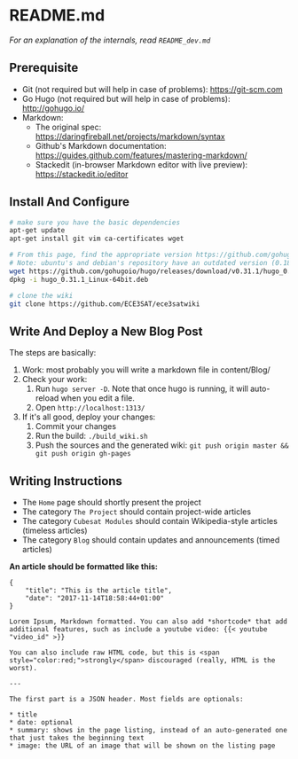 
# README.md

*For an explanation of the internals, read `README_dev.md`*

## Prerequisite

* Git (not required but will help in case of problems): https://git-scm.com
* Go Hugo (not required but will help in case of problems): http://gohugo.io/
* Markdown:
    * The original spec: https://daringfireball.net/projects/markdown/syntax
    * Github's Markdown documentation: https://guides.github.com/features/mastering-markdown/
    * Stackedit (in-browser Markdown editor with live preview): https://stackedit.io/editor

## Install And Configure

```bash
# make sure you have the basic dependencies
apt-get update
apt-get install git vim ca-certificates wget

# From this page, find the appropriate version https://github.com/gohugoio/hugo/releases
# Note: ubuntu's and debian's repository have an outdated version (0.18), please use at least 0.30.
wget https://github.com/gohugoio/hugo/releases/download/v0.31.1/hugo_0.31.1_Linux-64bit.deb
dpkg -i hugo_0.31.1_Linux-64bit.deb

# clone the wiki
git clone https://github.com/ECE3SAT/ece3satwiki
```

## Write And Deploy a New Blog Post

The steps are basically:

1. Work: most probably you will write a markdown file in content/Blog/
2. Check your work:
    1. Run `hugo server -D`. Note that once hugo is running, it will auto-reload when you edit a file.
    2. Open `http://localhost:1313/`
3. If it's all good, deploy your changes:
    1. Commit your changes
    2. Run the build: `./build_wiki.sh`
    3. Push the sources and the generated wiki: `git push origin master && git push origin gh-pages`

## Writing Instructions

* The `Home` page should shortly present the project
* The category `The Project` should contain project-wide articles
* The category `Cubesat Modules` should contain Wikipedia-style articles (timeless articles)
* The category `Blog` should contain updates and announcements (timed articles)

**An article should be formatted like this:**

```
{
    "title": "This is the article title",
    "date": "2017-11-14T18:58:44+01:00"
}

Lorem Ipsum, Markdown formatted. You can also add *shortcode* that add additional features, such as include a youtube video: {{< youtube "video_id" >}}

You can also include raw HTML code, but this is <span style="color:red;">strongly</span> discouraged (really, HTML is the worst).

---

The first part is a JSON header. Most fields are optionals:

* title
* date: optional
* summary: shows in the page listing, instead of an auto-generated one that just takes the beginning text
* image: the URL of an image that will be shown on the listing page

```

